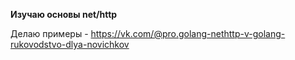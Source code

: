 **Изучаю основы net/http**

Делаю примеры - https://vk.com/@pro.golang-nethttp-v-golang-rukovodstvo-dlya-novichkov
